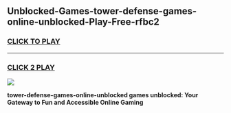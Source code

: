
## Unblocked-Games-tower-defense-games-online-unblocked-Play-Free-rfbc2
<h3>
<a href="https://premium76.site?title=tower-defense-games-online-unblocked&ref=18A1">CLICK TO PLAY</a></h3>
<hr>

<h3>
<a href="https://premium76.site?title=tower-defense-games-online-unblocked&ref=18A1">CLICK 2 PLAY</a>
  
</h3>

<a href="https://premium76.site?title=tower-defense-games-online-unblocked&ref=18A1"><img src="https://clearcache.store/games.png"></a>


**tower-defense-games-online-unblocked games unblocked: Your Gateway to Fun and Accessible Online Gaming**
